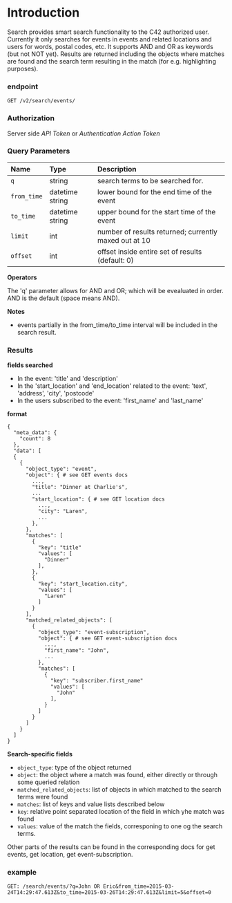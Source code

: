 # Introduction

Search provides smart search functionality to the C42 authorized user. Currently it only searches for events in events and related locations and users for words, postal codes, etc. It supports AND and OR as keywords (but not NOT yet). Results are returned including the objects where matches are found and the search term resulting in the match (for e.g. highlighting purposes).

### endpoint

```
GET /v2/search/events/
```
### Authorization

Server side *API Token* or *Authentication Action Token*

### Query Parameters

Name | Type | Description
:--- | :--- | :---
`q` | string |  search terms to be searched for.  
`from_time` | datetime string | lower bound for the end time of the event
`to_time` | datetime string | upper bound for the start time of the event
`limit` | int | number of results returned; currently maxed out at 10
`offset` | int | offset inside entire set of results (default: 0)

**Operators**

The 'q' parameter allows for AND and OR; which will be evealuated in order. AND is the default (space means AND).

**Notes**

 - events partially in the from_time/to_time interval will be included in the search result.

### Results

**fields searched**
 - In the event: 'title' and 'description'
 - In the 'start_location' and 'end_location' related to the event: 'text', 'address', 'city', 'postcode'
 - In the users subscribed to the event: 'first_name' and 'last_name'

**format**

```
{
  "meta_data": {
    "count": 8
  },
  "data": [
  {
    {
      "object_type": "event",
      "object": { # see GET events docs
        ...,
        "title": "Dinner at Charlie's",
        ...
        "start_location": { # see GET location docs
          ...,
          "city": "Laren",
          ...
        },
      },
      "matches": [
        {
          "key": "title"
          "values": [
            "Dinner"
          ],
        },
        {
          "key": "start_location.city",
          "values": [
            "Laren"
          ]
        }
      ],
      "matched_related_objects": [
        {
          "object_type": "event-subscription",
          "object": { # see GET event-subscription docs
            ...,
            "first_name": "John",
            ...
          },
          "matches": [
            {
              "key": "subscriber.first_name"
              "values": [
                "John"
              ],
            }
          ]
        }
      ]
    }
  ]
}
```

**Search-specific fields**
 - `object_type`: type of the object returned
 - `object`: the object where a match was found, either directly or through some queried relation
 - `matched_related_objects`: list of objects in which matched to the search terms were found
 - `matches`: list of keys and value lists described below
 - `key`: relative point separated location of the field in which yhe match was found
 - `values`: value of the match the fields, corresponing to one og the search terms.

Other parts of the results can be found in the corresponding docs for get events, get location, get event-subscription.

### example

```
GET: /search/events/?q=John OR Eric&from_time=2015-03-24T14:29:47.613Z&to_time=2015-03-26T14:29:47.613Z&limit=5&offset=0
```
